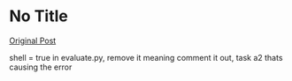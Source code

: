 # No Title

[Original Post](https://discourse.onlinedegree.iitm.ac.in/t/164277/142)

<p>shell = true in evaluate.py, remove it meaning comment it out, task a2 thats causing the error</p>